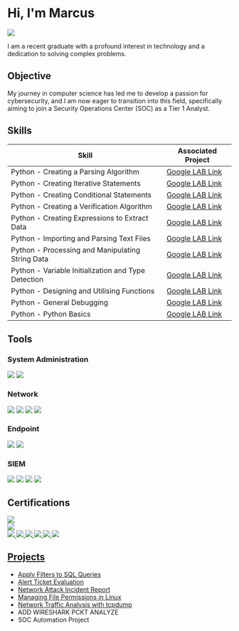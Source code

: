 # Hi, I'm Marcus
<a href="https://linkedin.com/in/marcus-gleeson-2b24b4176"><img src="https://img.shields.io/badge/-LinkedIn-0072b1?&style=for-the-badge&logo=linkedin&logoColor=white" /></a>



I am a recent graduate with a profound interest in technology and a dedication to solving complex problems.

## Objective


My journey in computer science has led me to develop a passion for cybersecurity, and I am now eager to transition into this field, specifically aiming to join a Security Operations Center (SOC) as a Tier 1 Analyst.

## Skills

| Skill                                         | Associated Project         |
|-----------------------------------------------|----------------------------|
| Python - Creating a Parsing Algorithm           | <a href="https://Elfonnzo.github.io/Marcus-Gleeson/Activity_Create%20another%20algorithm.html">Google LAB Link</a>|
| Python - Creating Iterative Statements | <a href="https://Elfonnzo.github.io/Marcus-Gleeson/LAB_Activity_Create%20loops.html">Google LAB Link</a>|
| Python - Creating Conditional Statements | <a href="https://Elfonnzo.github.io/Marcus-Gleeson/LAB_Activity_CreateAConditionalStatement.html">Google LAB Link</a>|
| Python - Creating a Verification Algorithm | <a href="https://Elfonnzo.github.io/Marcus-Gleeson/Activity_Develop%20an%20algorithm.html">Google LAB Link</a>|
| Python - Creating Expressions to Extract Data     | <a href="https://Elfonnzo.github.io/Marcus-Gleeson/Activity_Use%20regular%20expressions%20to%20find%20patterns.html">Google LAB Link</a>|
| Python - Importing and Parsing Text Files         | <a href="https://Elfonnzo.github.io/Marcus-Gleeson/Activity_Import%20and%20parse%20a%20text%20file.html">Google LAB Link</a>|
| Python - Processing and Manipulating String Data              | <a href="https://Elfonnzo.github.io/Marcus-Gleeson/Activity_Work%20with%20strings%20in%20Python.html">Google LAB Link</a>|
| Python - Variable Initialization and Type Detection | <a href="https://Elfonnzo.github.io/Marcus-Gleeson/LAB_Activity_Assign%20Python%20variables.html">Google LAB Link</a>|
| Python - Designing and Utilising Functions | <a href="https://Elfonnzo.github.io/Marcus-Gleeson/LAB_Activity_Create%20more%20functions.html">Google LAB Link</a>|
| Python - General Debugging | <a href="https://Elfonnzo.github.io/Marcus-Gleeson/Debug_LAB_014_Activity.html">Google LAB Link</a>|
| Python - Python Basics | <a href="https://Elfonnzo.github.io/Marcus-Gleeson/LAB_Activity_PracticeWritingPythonCode.html">Google LAB Link</a>|

## Tools

### System Administration
<div>   
     <img src="https://img.shields.io/badge/Advanced Packet Tool (APT)-0000FF?&style=for-the-badge&logo=Zeek&logoColor=white" />
     <img src="https://img.shields.io/badge/Shell Bash-D3D3D3?&style=for-the-badge&logo=Zeek&logoColor=white" />


### Network
<div>
    <img src="https://img.shields.io/badge/-Wireshark-1679A7?&style=for-the-badge&logo=Wireshark&logoColor=white" />
    <img src="https://img.shields.io/badge/-Suricata-EF3B2D?&style=for-the-badge&logo=Suricata&logoColor=white" />
    <img src="https://img.shields.io/badge/-Zeek-777BB4?&style=for-the-badge&logo=Zeek&logoColor=white" />
    <img src="https://img.shields.io/badge/TCPdump-0000FF?&style=for-the-badge&logo=Zeek&logoColor=white" />
    

</div>

### Endpoint
<div>
    <img src="https://img.shields.io/badge/-Microsoft_Defender_for_Endpoint-00A4EF?&style=for-the-badge&logo=Microsoft&logoColor=white" />
    <img src="https://img.shields.io/badge/-Velociraptor-4B275F?&style=for-the-badge&logo=Velociraptor&logoColor=white" />
</div>

### SIEM
<div>
    <img src="https://img.shields.io/badge/-Microsoft_Sentinel-0078D4?&style=for-the-badge&logo=Microsoft&logoColor=white" />
    <img src="https://img.shields.io/badge/-Splunk-000000?&style=for-the-badge&logo=Splunk&logoColor=white" />
    <img src="https://img.shields.io/badge/-Elastic-005571?&style=for-the-badge&logo=Elastic&logoColor=white" />
    <img src="https://img.shields.io/badge/Google%20Chronicle-4285F4?style=for-the-badge&logo=google&logoColor=white" />

</div>

## Certifications
<div>
<a href="https://github.com/Elfonnzo/Marcus-Gleeson/blob/main/VIII%20Google%20Cybersecurity%20Certificate.pdf">
  <img src="https://img.shields.io/badge/Google%20Cybersecurity%20Professional%20Certificate-Coursera-4285F4?style=for-the-badge&logo=google&logoColor=orange&labelColor=FFFFFF">
</div>
<a href="https://github.com/Elfonnzo/Marcus-Gleeson/blob/main/I%20Google%20Foundations%20Of%20Cybersecurity%20Cert.pdf">
  <img src="https://img.shields.io/badge/I%20Google%20Foundations%20Of%20Cybersecurity%20Certificate-Coursera-4285F4?style=for-the-badge&logo=google&logoColor=orange&labelColor=FFFFFF">
</div>
<a href="https://github.com/Elfonnzo/Marcus-Gleeson/blob/main/II%20Google%20Manage%20Security%20Risks%20Cert.pdf">
  <img src="https://img.shields.io/badge/II%20Google%20Play%20it%20Safe:%20Manage%20Security%20Risks-Coursera-4285F4?style=for-the-badge&logo=google&logoColor=orange&labelColor=FFFFFF">
</div>
<a href="https://github.com/Elfonnzo/Marcus-Gleeson/blob/main/III%20Google%20Networks%20&%20Network%20Security%20Cert.pdf">
  <img src="https://img.shields.io/badge/III%20Google%20Connect%20and%20Protect:%20Networks%20and%20Network%20Security-Coursera-4285F4?style=for-the-badge&logo=google&logoColor=orange&labelColor=FFFFFF">
</div>
<a href="https://github.com/Elfonnzo/Marcus-Gleeson/blob/main/IV%20Google%20Linux%20&%20SQL%20Cert.pdf">
  <img src="https://img.shields.io/badge/IV%20Google%20Tools%20of%20The%20Trade:%20Linux%20and%20SQL-Coursera-4285F4?style=for-the-badge&logo=google&logoColor=orange&labelColor=FFFFFF">
</div>
<a href="https://github.com/Elfonnzo/Marcus-Gleeson/blob/main/V%20Google%20Assets,%20Threats,%20and%20Vulnerabilities%20Cert.pdf">
  <img src="https://img.shields.io/badge/V%20Google%20Assets,%20Threats,%20and%20Vulnerabilities-Coursera-4285F4?style=for-the-badge&logo=google&logoColor=orange&labelColor=FFFFFF">
</div>
<a href="https://github.com/Elfonnzo/Marcus-Gleeson/blob/main/VII%20Google%20Automate%20Cybersecurity%20Tasks%20with%20Python%20Cert.pdf">
  <img src="https://img.shields.io/badge/VII%20Google%20Automate%20Cybersecurity%20Tasks%20with%20Python-Coursera-4285F4?style=for-the-badge&logo=google&logoColor=orange&labelColor=FFFFFF">
</div>
<a href="https://github.com/Elfonnzo/Marcus-Gleeson/blob/main/VII%20Google%20Automate%20Cybersecurity%20Tasks%20with%20Python%20Cert.pdf">
  <img src="https://img.shields.io/badge/VII%20Google%20Sound%20the%20Alarm:%20Detection%20and%20Response-Coursera-4285F4?style=for-the-badge&logo=google&logoColor=orange&labelColor=FFFFFF">
</div>

## Projects
- <a href="https://github.com/Elfonnzo/Apply-Filters-to-SQL-Queries/blob/main/Apply%20filters%20to%20SQL%20queries.md">Apply Filters to SQL Queries</a>
- <a href="https://github.com/Elfonnzo/Alert-Ticket/blob/main/Alert%20ticket.md">Alert Ticket Evaluation</a>
- <a href="https://github.com/Elfonnzo/Network-Incident-Report/blob/main/Cybersecurity%20incident%20report%20Analyze%20network%20attacks.md"> Network Attack Incident Report</a>
- <a href="https://github.com/Elfonnzo/Linux-File-Permissions/blob/main/Use%20Linux%20commands%20to%20manage%20file%20permissions.md"> Managing File Permissions in Linux</a>
- <a href="https://github.com/Elfonnzo/Linux-Packet-Cap/blob/main/Linuxpkt.md"> Network Traffic Analysis with tcpdump</a>
- ADD WIRESHARK PCKT ANALYZE
- SOC Automation Project
